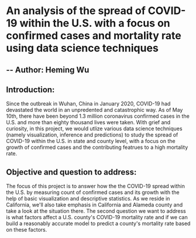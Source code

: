 # An analysis of the spread of COVID-19 within the U.S. with a focus on confirmed cases and mortality rate using data science techniques
## -- Author:  Heming Wu

## Introduction:
Since the outbreak in Wuhan, China in January 2020, COVID-19 had devastated the world in an unpredented and catastrophic way. As of May 10th, there have been beyond 1.3 million coronavirus confirmed cases in the U.S. and more than eighty thousand lives were taken. With grief and curiosity, in this project, we would utlize various data science techniques (namely visualization, inference and predictions) to study the spread of COVID-19 within the U.S. in state and county level, with a focus on the growth of confirmed cases and the contributing featrues to a high mortality rate.

## Objective and question to address:
The focus of this project is to answer how the the COVID-19 spread within the U.S. by measuring count of confirmed cases and its growth with the help of basic visualization and descriptive statistics. As we reside in California, we'll also take emphasis in California and Alameda county and take a look at the situation there. The second question we want to address is what factors affect a U.S. county's COVID-19 mortality rate and if we can build a reasonably accurate model to predict a county's mortality rate based on these factors.
